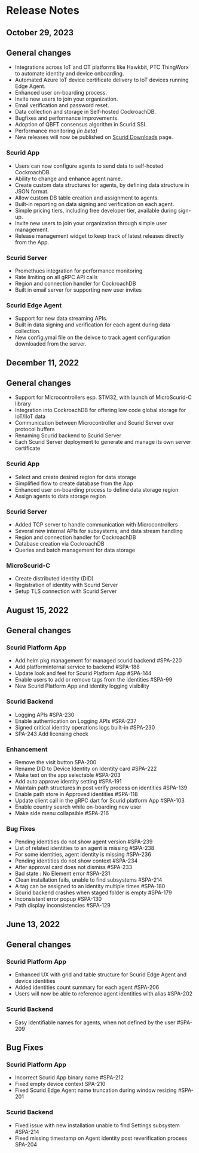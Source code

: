 # Release Notes

## October 29, 2023

## General changes
* Integrations across IoT and OT platforms like Hawkbit, PTC ThingWorx to automate identity and device onboarding. 
* Automated Azure IoT device certificate delivery to IoT devices running Edge Agent. 
* Enhanced user on-boarding process.
* Invite new users to join your organization.
* Email verification and password reset.
* Data collection and storage in Self-hosted CockroachDB.
* Bugfixes and performance improvements.
* Adoption of QBFT consensus algorithm in Scurid SSI.
* Performance monitoring *(in beta)*
* New releases will now be published on [Scurid Downloads](https://scurid.com/downloads) page.

### Scurid App
* Users can now configure agents to send data to self-hosted CockroachDB.
* Ability to change and enhance agent name.
* Create custom data structures for agents, by defining data structure in JSON format.
* Allow custom DB table creation and assignment to agents.
* Built-in reporting on data signing and verification on each agent.
* Simple pricing tiers, including free developer tier, available during sign-up.
* Invite new users to join your organization through simple user management.
* Release management widget to keep track of latest releases directly from the App.

### Scurid Server
* Promethues integration for performance monitoring
* Rate limiting on all gRPC API calls
* Region and connection handler for CockroachDB
* Built in email server for supporting new user invites

### Scurid Edge Agent
* Support for new data streaming APIs.
* Built in data signing and verification for each agent during data collection.
* New config.ymal file on the deivce to track agent configuration downloaded from the server. 


## December 11, 2022

## General changes
* Support for Microcontrollers esp. STM32, with launch of MicroScurid-C library
* Integration into CockroachDB for offering low code global storage for IoT/IIoT data
* Communication between Microcontroller and Scurid Server over protocol buffers
* Renaming Scurid backend to Scurid Server
* Each Scurid Server deployment to generate and manage its own server certificate

### Scurid App
* Select and create desired region for data storage
* Simplified flow to create database from the App
* Enhanced user on-boarding process to define data storage region
* Assign agents to data storage region

### Scurid Server
* Added TCP server to handle communication with Microcontrollers
* Several new internal APIs for subsystems, and data stream handling
* Region and connection handler for CockroachDB
* Database creation via CockroachDB
* Queries and batch management for data storage

### MicroScurid-C
* Create distributed identity (DID)
* Registration of identity with Scurid Server
* Setup TLS connection with Scurid Server


## August 15, 2022

## General changes

### Scurid Platform App
* Add helm pkg management for managed scurid backend #SPA-220
* Add platforminternal service to backend #SPA-188
* Update look and feel for Scurid Platform App #SPA-144
* Enable users to add or remove tags from the identities #SPA-99
* New Scurid Platform App and identity logging visibility

### Scurid Backend
* Logging APIs #SPA-230
* Enable authentication on Logging APIs #SPA-237
* Signed critical identity operations logs built-in #SPA-230
* SPA-243 Add licensing check

### Enhancement
* Remove the visit button SPA-200
* Rename DID to Device Identity on Identity card #SPA-222
* Make text on the app selectable #SPA-203
* Add auto approve identity setting #SPA-191
* Maintain path structures in post verify process on identities #SPA-139
* Enable path store in Approved identities #SPA-118
* Update client call in the gRPC dart for Scurid platform App #SPA-103
* Enable country search while on-boarding new user
* Make side menu collapsible #SPA-216

### Bug Fixes
* Pending identities do not show agent version #SPA-239
* List of related identities to an agent is missing #SPA-238
* For some identities, agent identity is missing #SPA-236
* Pending identities do not show context #SPA-234
* After approval card does not dismiss #SPA-233
* Bad state : No Element error #SPA-231
* Clean installation fails, unable to find subsystems #SPA-214
* A tag can be assigned to an identity multiple times #SPA-180
* Scurid backend crashes when staged folder is empty #SPA-179
* Inconsistent error popup #SPA-130
* Path display inconsistencies #SPA-129



## June 13, 2022

## General changes

### Scurid Platform App
* Enhanced UX with grid and table structure for Scurid Edge Agent and device identities
* Added identities count summary for each agent #SPA-206
* Users will now be able to reference agent identities with alias #SPA-202

### Scurid Backend
* Easy identifiable names for agents, when not defined by the user #SPA-209


## Bug Fixes

### Scurid Platform App
* Incorrect Scurid App binary name #SPA-212
* Fixed empty device context SPA-210
* Fixed Scurid Edge Agent name truncation during window resizing #SPA-201

### Scurid Backend
* Fixed issue with new installation unable to find Settings subsystem #SPA-214
* Fixed missing timestamp on Agent identity post reverification process SPA-204